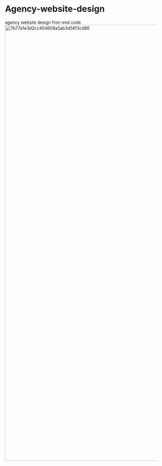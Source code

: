 # Agency-website-design
agency website design fron-end code
<img width="1440" alt="7b77e1e3d2cc40d608a5ab3d56f3cd86" src="https://user-images.githubusercontent.com/92162125/212302181-f60e2950-690f-4116-bf67-42f36ab4238e.png">
